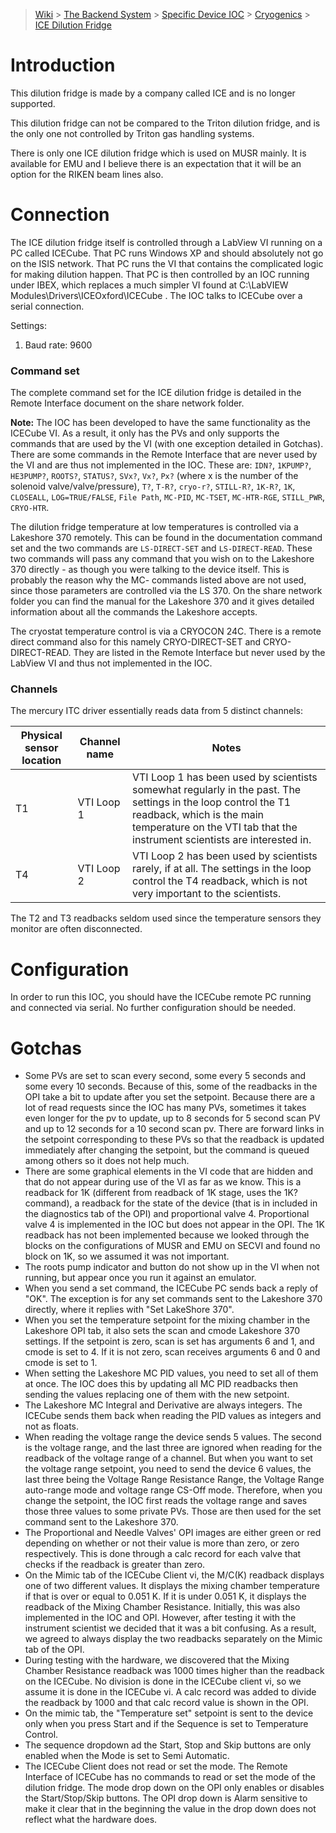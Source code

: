 > [Wiki](Home) > [The Backend System](The-Backend-System) > [Specific Device IOC](Specific-Device-IOC) > [Cryogenics](Cryogenics) > [ICE Dilution Fridge](ICE-Dilution-Fridge)

# Introduction

This dilution fridge is made by a company called ICE and is no longer supported.

This dilution fridge can not be compared to the Triton dilution fridge, and is the only one not controlled by Triton gas handling systems.

There is only one ICE dilution fridge which is used on MUSR mainly. It is available for EMU and I believe there is an expectation that it will be an option for the RIKEN beam lines also.

# Connection

The ICE dilution fridge itself is controlled through a LabView VI running on a PC called ICECube. That PC runs Windows XP and should absolutely not go on the ISIS network. That PC runs the VI that contains the complicated logic for making dilution happen. That PC is then controlled by an IOC running under IBEX, which replaces a much simpler VI found at C:\LabVIEW Modules\Drivers\ICEOxford\ICECube . The IOC talks to ICECube over a serial connection.

Settings:

1. Baud rate: 9600

### Command set

The complete command set for the ICE dilution fridge is detailed in the Remote Interface document on the share network folder.

**Note:** The IOC has been developed to have the same functionality as the ICECube VI. As a result, it only has the PVs and only supports the commands that are used by the VI (with one exception detailed in Gotchas). There are some commands in the Remote Interface that are never used by the VI and are thus not implemented in the IOC. These are: `IDN?`, `1KPUMP?`, `HE3PUMP?`, `ROOTS?`, `STATUS?`, `SVx?`, `Vx?`, `Px?` (where x is the number of the solenoid valve/valve/pressure), `T?`, `T-R?`, `cryo-r?`, `STILL-R?`, `1K-R?`, `1K`, `CLOSEALL`, `LOG=TRUE/FALSE`, `File Path`, `MC-PID`, `MC-TSET`, `MC-HTR-RGE`, `STILL_PWR`, `CRYO-HTR`.

The dilution fridge temperature at low temperatures is controlled via a Lakeshore 370 remotely. This can be found in the documentation command set and the two commands are `LS-DIRECT-SET` and `LS-DIRECT-READ`. These two commands will pass any command that you wish on to the Lakeshore 370 directly - as though you were talking to the device itself. This is probably the reason why the MC- commands listed above are not used, since those parameters are controlled via the LS 370. On the share network folder you can find the manual for the Lakeshore 370 and it gives detailed information about all the commands the Lakeshore accepts. 

The cryostat temperature control is via a CRYOCON 24C. There is a remote direct command also for this namely CRYO-DIRECT-SET and CRYO-DIRECT-READ. They are listed in the Remote Interface but never used by the LabView VI and thus not implemented in the IOC.

### Channels

The mercury ITC driver essentially reads data from 5 distinct channels:

| Physical sensor location | Channel name | Notes |
| --- | --- | --- |
| T1 | VTI Loop 1 | VTI Loop 1 has been used by scientists somewhat regularly in the past. The settings in the loop control the T1 readback, which is the main temperature on the VTI tab that the instrument scientists are interested in. |
| T4 | VTI Loop 2 | VTI Loop 2 has been used by scientists rarely, if at all. The settings in the loop control the T4 readback, which is not very important to the scientists. |

The T2 and T3 readbacks seldom used since the temperature sensors they monitor are often disconnected.


# Configuration

In order to run this IOC, you should have the ICECube remote PC running and connected via serial. No further configuration should be needed.

# Gotchas

- Some PVs are set to scan every second, some every 5 seconds and some every 10 seconds. Because of this, some of the readbacks in the OPI take a bit to update after you set the setpoint. Because there are a lot of read requests since the IOC has many PVs, sometimes it takes even longer for the pv to update, up to 8 seconds for 5 second scan PV and up to 12 seconds for a 10 second scan pv. There are forward links in the setpoint corresponding to these PVs so that the readback is updated immediately after changing the setpoint, but the command is queued among others so it does not help much.
- There are some graphical elements in the VI code that are hidden and that do not appear during use of the VI as far as we know. This is a readback for 1K (different from readback of 1K stage, uses the 1K? command), a readback for the state of the device (that is in included in the diagnostics tab of the OPI) and proportional valve 4. Proportional valve 4 is implemented in the IOC but does not appear in the OPI. The 1K readback has not been implemented because we looked through the blocks on the configurations of MUSR and EMU on SECVI and found no block on 1K, so we assumed it was not important.
- The roots pump indicator and button do not show up in the VI when not running, but appear once you run it against an emulator.
- When you send a set command, the ICECube PC sends back a reply of "OK". The exception is for any set commands sent to the Lakeshore 370 directly, where it replies with "Set LakeShore 370".
- When you set the temperature setpoint for the mixing chamber in the Lakeshore OPI tab, it also sets the scan and cmode Lakeshore 370 settings. If the setpoint is zero, scan is set has arguments 6 and 1, and cmode is set to 4. If it is not zero, scan receives arguments 6 and 0 and cmode is set to 1.
- When setting the Lakeshore MC PID values, you need to set all of them at once. The IOC does this by updating all MC PID readbacks then sending the values replacing one of them with the new setpoint.
- The Lakeshore MC Integral and Derivative are always integers. The ICECube sends them back when reading the PID values as integers and not as floats.
- When reading the voltage range the device sends 5 values. The second is the voltage range, and the last three are ignored when reading for the readback of the voltage range of a channel. But when you want to set the voltage range setpoint, you need to send the device 6 values, the last three being the Voltage Range Resistance Range, the Voltage Range auto-range mode and voltage range CS-Off mode. Therefore, when you change the setpoint, the IOC first reads the voltage range and saves those three values to some private PVs. Those are then used for the set command sent to the Lakeshore 370.
- The Proportional and Needle Valves' OPI images are either green or red depending on whether or not their value is more than zero, or zero respectively. This is done through a calc record for each valve that checks if the readback is greater than zero.
- On the Mimic tab of the ICECube Client vi, the M/C(K) readback displays one of two different values. It displays the mixing chamber temperature if that is over or equal to 0.051 K. If it is under 0.051 K, it displays the readback of the Mixing Chamber Resistance. Initially, this was also implemented in the IOC and OPI. However, after testing it with the instrument scientist we decided that it was a bit confusing. As a result, we agreed to always display the two readbacks separately on the Mimic tab of the OPI.
- During testing with the hardware, we discovered that the Mixing Chamber Resistance readback was 1000 times higher than the readback on the ICECube. No division is done in the ICECube client vi, so we assume it is done in the ICECube vi. A calc record was added to divide the readback by 1000 and that calc record value is shown in the OPI.
- On the mimic tab, the "Temperature set" setpoint is sent to the device only when you press Start and if the Sequence is set to Temperature Control.
- The sequence dropdown ad the Start, Stop and Skip buttons are only enabled when the Mode is set to Semi Automatic.
- The ICECube Client does not read or set the mode. The Remote Interface of ICECube has no commands to read or set the mode of the dilution fridge. The mode drop down on the OPI only enables or disables the Start/Stop/Skip buttons. The OPI drop down is Alarm sensitive to make it clear that in the beginning the value in the drop down does not reflect what the hardware does.
